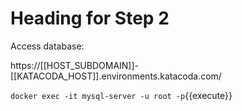 # Heading for Step 2
Access database:

https://[[HOST_SUBDOMAIN]]-[[KATACODA_HOST]].environments.katacoda.com/

`docker exec -it mysql-server -u root -p`{{execute}}
